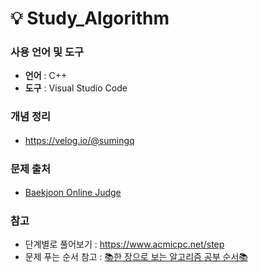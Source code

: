 # 💡 Study_Algorithm

### 사용 언어 및 도구
- **언어** : C++
- **도구** : Visual Studio Code
ㅤ

### 개념 정리
- https://velog.io/@sumingq
ㅤ
  
### 문제 출처
- [Baekjoon Online Judge](https://www.acmicpc.net/)
ㅤ

### 참고
- 단계별로 풀어보기 : https://www.acmicpc.net/step
- 문제 푸는 순서 참고 : [📚한 장으로 보는 알고리즘 공부 순서📚](https://velog.io/@ngngs/%ED%95%9C-%EC%9E%A5%EC%9C%BC%EB%A1%9C-%EB%B3%B4%EB%8A%94-%EC%95%8C%EA%B3%A0%EB%A6%AC%EC%A6%98)
